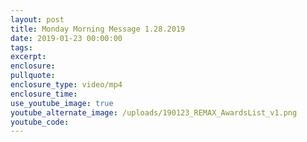 ```yaml
---
layout: post
title: Monday Morning Message 1.28.2019
date: 2019-01-23 00:00:00
tags:
excerpt:
enclosure:
pullquote:
enclosure_type: video/mp4
enclosure_time:
use_youtube_image: true
youtube_alternate_image: /uploads/190123_REMAX_AwardsList_v1.png
youtube_code:
---
```

